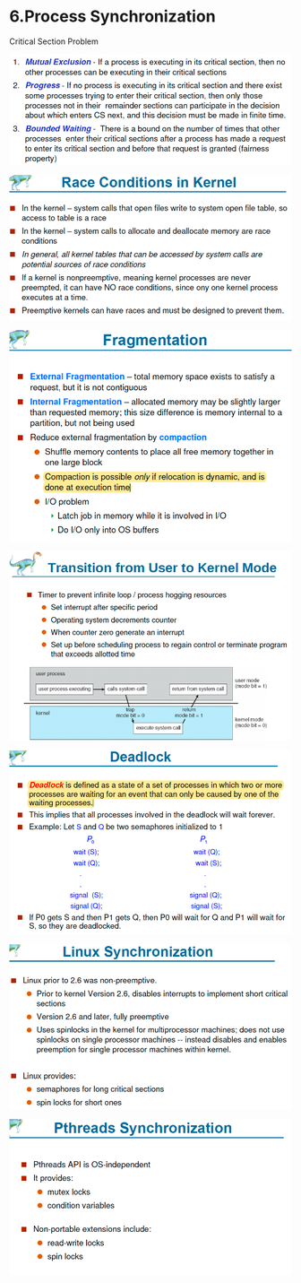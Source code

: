# 6.Process Synchronization

Critical Section Problem 

![](../.gitbook/assets/image%20%289%29.png)

![](../.gitbook/assets/image%20%2897%29.png)

![](../.gitbook/assets/image%20%28148%29.png)

![](../.gitbook/assets/image%20%28127%29.png)

![](../.gitbook/assets/image%20%2840%29.png)

![](../.gitbook/assets/image%20%2876%29.png)

![](../.gitbook/assets/image%20%2817%29.png)

